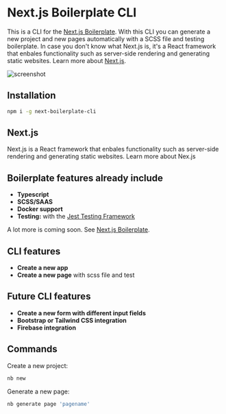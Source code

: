 # Next.js Boilerplate CLI

This is a CLI for the [Next.js Boilerplate](https://github.com/vladimirvoth/next-boilerplate 'Next.js Boilerplate'). With this CLI you can generate a new project and new pages automatically with a SCSS file and testing boilerplate. In case you don't know what Next.js is, it's a React framework that enbales functionality such as server-side rendering and generating static websites. Learn more about [Next.js](https://nextjs.org/ 'Next.js').

<img alt="screenshot" src="https://user-images.githubusercontent.com/72044044/107087295-8aea5f80-67fb-11eb-9c5f-5ba77ee070f0.png">

## Installation

```bash
npm i -g next-boilerplate-cli
```

## Next.js

Next.js is a React framework that enbales functionality such as server-side rendering and generating static websites. Learn more about Nex.js

## Boilerplate features already include

- **Typescript**
- **SCSS/SAAS**
- **Docker support**
- **Testing:** with the [Jest Testing Framework](https://jestjs.io/ 'Jest')

A lot more is coming soon. See [Next.js Boilerplate](https://github.com/vladimirvoth/next-boilerplate 'Next.js Boilerplate').

## CLI features

- **Create a new app**
- **Create a new page** with scss file and test

## Future CLI features

- **Create a new form with different input fields**
- **Bootstrap or Tailwind CSS integration**
- **Firebase integration**

## Commands

Create a new project:

```bash
nb new
```

Generate a new page:

```bash
nb generate page 'pagename'
```
